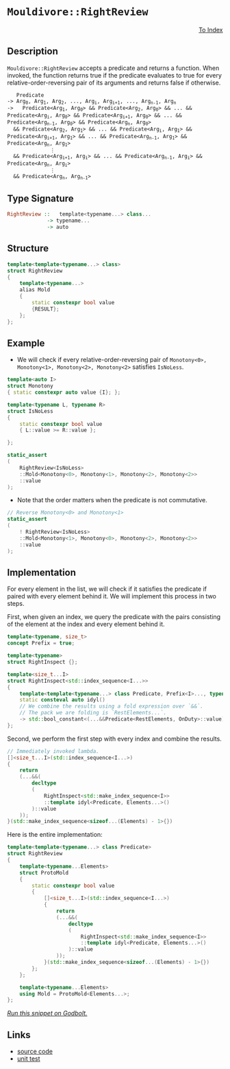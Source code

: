 <!-- Copyright 2024 Feng Mofan
SPDX-License-Identifier: Apache-2.0 -->

# `Mouldivore::RightReview`

<p style='text-align: right;'><a href="../../../index.md#list-examinations">To Index</a></p>

## Description

`Mouldivore::RightReview` accepts a predicate and returns a function. When invoked, the function returns true if the predicate evaluates to true for every relative-order-reversing pair of its arguments and returns false if otherwise.

<pre><code>   Predicate
-> Arg<sub>0</sub>, Arg<sub>1</sub>, Arg<sub>2</sub>, ..., Arg<sub>i</sub>, Arg<sub>i+1</sub>, ..., Arg<sub>n-1</sub>, Arg<sub>n</sub>
->   Predicate&lt;Arg<sub>1</sub>, Arg<sub>0</sub>&gt; && Predicate&lt;Arg<sub>2</sub>, Arg<sub>0</sub>&gt; && ... && Predicate&lt;Arg<sub>i</sub>, Arg<sub>0</sub>&gt; && Predicate&lt;Arg<sub>i+1</sub>, Arg<sub>0</sub>&gt; && ... && Predicate&lt;Arg<sub>n-1</sub>, Arg<sub>0</sub>&gt; && Predicate&lt;Arg<sub>n</sub>, Arg<sub>0</sub>&gt;
  && Predicate&lt;Arg<sub>2</sub>, Arg<sub>1</sub>&gt; && ... && Predicate&lt;Arg<sub>i</sub>, Arg<sub>1</sub>&gt; && Predicate&lt;Arg<sub>i+1</sub>, Arg<sub>1</sub>&gt; && ... && Predicate&lt;Arg<sub>n-1</sub>, Arg<sub>1</sub>&gt; && Predicate&lt;Arg<sub>n</sub>, Arg<sub>1</sub>&gt;
              &vellip;
  && Predicate&lt;Arg<sub>i+1</sub>, Arg<sub>i</sub>&gt; && ... && Predicate&lt;Arg<sub>n-1</sub>, Arg<sub>i</sub>&gt; && Predicate&lt;Arg<sub>n</sub>, Arg<sub>i</sub>&gt;
              &vellip;
  && Predicate&lt;Arg<sub>n</sub>, Arg<sub>n-1</sub>&gt;</code></pre>

## Type Signature

```Haskell
RightReview ::   template<typename...> class...
             -> typename...
             -> auto
```

## Structure

```C++
template<template<typename...> class>
struct RightReview
{
    template<typename...>
    alias Mold
    {
        static constexpr bool value
        {RESULT};
    };
};
```

## Example

- We will check if every relative-order-reversing pair of `Monotony<0>, Monotony<1>, Monotony<2>, Monotony<2>` satisfies `IsNoLess`.

```C++
template<auto I>
struct Monotony
{ static constexpr auto value {I}; };

template<typename L, typename R>
struct IsNoLess
{
    static constexpr bool value
    { L::value >= R::value };

};

static_assert
(
    RightReview<IsNoLess>
    ::Mold<Monotony<0>, Monotony<1>, Monotony<2>, Monotony<2>>
    ::value
);
```

- Note that the order matters when the predicate is not commutative.

```C++
// Reverse Monotony<0> and Monotony<1>
static_assert
(
    ! RightReview<IsNoLess>
    ::Mold<Monotony<1>, Monotony<0>, Monotony<2>, Monotony<2>>
    ::value
);
```

## Implementation

For every element in the list, we will check if it satisfies the predicate if paired with every element behind it.
We will implement this process in two steps.

First, when given an index, we query the predicate with the pairs consisting of the element at the index and every element behind it.

```C++
template<typename, size_t>
concept Prefix = true;

template<typename>
struct RightInspect {};

template<size_t...I>
struct RightInspect<std::index_sequence<I...>> 
{
    template<template<typename...> class Predicate, Prefix<I>..., typename OnDuty, typename...RestElements>
    static consteval auto idyl()
    // We combine the results using a fold expression over `&&`.
    // The pack we are folding is `RestElements...`.
    -> std::bool_constant<(...&&Predicate<RestElements, OnDuty>::value)>;
};
```

Second, we perform the first step with every index and combine the results.

```C++
// Immediately invoked lambda.
[]<size_t...I>(std::index_sequence<I...>)
{
    return
    (...&&(
        decltype
        (
            RightInspect<std::make_index_sequence<I>>
            ::template idyl<Predicate, Elements...>()
        )::value
    ));
}(std::make_index_sequence<sizeof...(Elements) - 1>{})
```

Here is the entire implementation:

```C++
template<template<typename...> class Predicate>
struct RightReview
{
    template<typename...Elements>
    struct ProtoMold
    {
        static constexpr bool value
        {
            []<size_t...I>(std::index_sequence<I...>)
            {
                return
                (...&&(
                    decltype
                    (
                        RightInspect<std::make_index_sequence<I>>
                        ::template idyl<Predicate, Elements...>()
                    )::value
                ));
            }(std::make_index_sequence<sizeof...(Elements) - 1>{})
        }; 
    };

    template<typename...Elements>
    using Mold = ProtoMold<Elements...>;
};
```

[*Run this snippet on Godbolt.*](https://godbolt.org/#z:OYLghAFBqd5QCxAYwPYBMCmBRdBLAF1QCcAaPECAMzwBtMA7AQwFtMQByARg9KtQYEAysib0QXACx8BBAKoBnTAAUAHpwAMvAFYTStJg1DIApACYAQuYukl9ZATwDKjdAGFUtAK4sGIAMykrgAyeAyYAHI%2BAEaYxCAAHGakAA6oCoRODB7evgGp6ZkCoeFRLLHxSbaY9o4CQgRMxAQ5Pn6BdpgOWQ1NBCWRMXGJyQqNza15HeP9YYPlw0kAlLaoXsTI7Bzm/mHI3lgA1Cb%2Bbl6OtIQAnifYJhoAgjt7B5jHp8hj6FhUt/dPjwA9AAqUHAw7KYiYGiqQ5g4GA/4ETAsFIGZEnNwEK4pRisTCkQ4ZABemAA%2BgQ/o80AxNikCBCoTD3gARQ4EYheTAnKyPf4gsGHABKeGACAIAEkGApcQ44WDEY9kaj0dzTtjccw2FSHmNOXKRWLJdLZQyTAB2Kzmlk8/5IlFopgY04k8kEAB0nolOr1XgNovFUplXUpLoI6BAIDCWFUZKUAEcubS1W4JZ73X9/NhjnzLf9DgX2Q7VZjlY7nVicXi2Onbod9kwFApGZh8KJkYTIdC8KpMd6s%2BnCRrq28APIMFnnK5DqtazDpoWYMbYehsQQKHWFomNRzIesCMaYABuYkOTHOqEOeHQV1oECW%2BcLgMBhwA6m80OU5uyEG8oQovFoAhmy8DIjDPQ5%2BFodBDkwVQUn/DIBEOVAjziY4ADYNHMDCcJMLCM0eLdn0OAAVX9DhSJhkAAa0OAB3N4mjeKD8HAvBm3wjRF2XVdGGA2sCMfAsAFo6y%2BSNolQTwyRpMZDFDNwIFrMxcNUrs2ydFMeIIFcUX4hRCXHSdsVuSMT28TAHyzW1cxtfxeQBB4BVBYUAwIRcjzwTB6PlUFFQeMsS3VYstNLWd8VrLN6wMJsW00507keX1/SNTzvPou08yIwsgrC9UIprT09LXYDN0LFKGUhVAiAAWU8dBhOObKHi3Ld5N3fdpWReDiEOKTPEOCyuSarcLUctrJuOABWKxpvstxXQpdN%2B2wCAJKjBgYzjTBE0YTY%2Byi7AHxyqbC3G0azsLKECHWBhLquw5lM9PDVIgB7HsLLB9mHD7Pqev7/sLQ1AxNENMQ2lgmBo8lozgna9uTPtMyS1qgceyM8uRK8b1oTENLwdsCUOEqDKO%2B9AcepZzLEEbTqBpZrImz6LRZdbw0jKGYbJOHYwTJMDpdPBSVQKh0wgUn1yWQ4RMOLg/jza0TrRybWZ5HMVea%2BzHKarGU2HOd00lsqbPp0CwmAQ56ug1lGRq1Brca05jYUI7bKea13f5eEfd9gKXPBUil2AvyEW932I7Dvk%2BTMXZaVed4zgua4dXtFV8rcc8iEOVb/kqq2BHthgblzCxtydQmusPXqzwvIbabecbvU9hyta9pVQorA38UOYIZ01HuhR9Dk/QZCUFAiVBgiXDdS6ajrK7knqEP66TaHryymvG3uacs947n8NkhV3rk24cu07Pb5z4UOAAxPBiDGEnVFYNE3nhAKF%2BQMlGyUZp/nevTEGHljwZT7BPKeM9yoFkjI7TE9UGBFxuKcbCWZCQIKQZieWaCC6IKIMXTEZhbjoMLvg5BbgiE2VNprE%2B3JHhMwvtfQUQgugCBgtgF%2BKp34Kn5C%2BTycQlC4MwSgushgYIYLIVg4eFdv6/ziJSR4gDNZgDAG5NKoCfLgMntPJs0DDiwIavA0hAhyHYOwCQvBJjMSoPMUIyRpxKG2IkVYhxKMmq0P%2BEzDgKxaCcGmrwPwHAtCkFQJwNw1hrBEjWBsRusceCkAIJobxKwaIgGmmYd05ozCSASAkaaGgACc6SNAYQSIEXxHBJC8BYBIDQGhSCBOCaEjgvAFAgHqYkoJ3jSBwFgDARAIA1gEBSOccglBPwpDoHECI%2BJOCqASBhESGFJCHGAMgPcUh3RmF4K2QgJBrx6H4IIEQYh2BSBkIIRQKh1BdNILoLgpB6LECYCkTgPAfF%2BICUkkJnBRznBGQyUWhx5mLOWas9ZctJBbKeh4VEUy%2Bo7C4EsXgnStArAgEgCZ8KxkQCxfQeIwApDJBoEBARlBojfOiGEJoVw3m8CpcwYgVxRzRG0CGOlpBPylXHLQWltysDRC8MATOtBaBtO4LwLAUMjDiH5Q/EMeA0LiuCXBLo5wtjxLCMiCpwTLjRGeUyjwWBvkcjwDUiVpA0LECkkoFkKJDDAEuEYJJKwqAGGAAoAAahlUcmoOVHOEKIcQ5yA1XLUN8%2B5%2BgHUoAiZYfQeBohtMgCsVA9IsjipEl8E4LJTCWGsGYJpVriDXiXPAFYnRujOAgK4SYfgHkhDmGUCoeg0gZDqNkTwbQW2FHbQMJtwwHkVvbb0CYna8iDpqAq%2BoMw%2B1DHiIOmYta9DyWaLOhY87y3RM2BID5HB/ENO%2Bc04FCylkrLWRsqFZgnq4D2QiuJyKEkupWL%2BJgWB4j3lIKkyQ/h3QFP8OaSQGhJDZKwhoaaGECn6E4FU0gNT/BcHdBhLgpSCkJGQ9NSQXBpp/owge25zTWntMfV09F/SMWDP%2BaMiguLUBwvxTMtgnAmgsCPOaESTAYoOrlgU90CGVX4CIMWiMDyA0nODdIUNShw23N0MkJ5Ly6W7v3Y03gzS/nDPOChKgZ5iAsbYxxhs4EuA8b4zC2jkz8XHFjmYB9qLunkbxXEHFjn4jMdYyJQzhKClcHqSS5Ej9yWUupUyjlDKaUsrZQ4DlXL%2BI8r5cEgVQqRVio5VKh1sqEvyu6Eq75qrkDqo5Vqmo3y9UGquEarYwTTXmviVam1mA7XSsdRbF1fB3Vep9X6i1omg1nIk7IMNNzgmyajc63NVg416qTR%2B1N7aM1ZsPuN/Nha4hCdLcm6otQsguC2ku%2BtW013Noea2ooHbch1oKG2rIh2B2banQwEdLQx0XaHT0Gdja53LsXc9r7fQbsbtWOsbdSKoN7q%2BfhzgOm9Psc40Zkz7oNDXoEyQKz8HbNPtIC%2Bt9lBd0wbgzxoD5psPmnNP4YDkhlkPJUz8lptgiN2dI/AcjQyAXOfM/ChjWxmNgpYAoI8e4jzGfdKqMYOzkdCcObIMTfWLnyCk0NnQ%2BR5OvIlUp8HTTfmUcBdp7nKzef86GkLkXDIICwos%2BhHY/h0ckZ6Zi9n%2BK2d0eGPzlIKQySC4KWSY3P9dPLL4HQfzbSIAUtuWFkLFqw/MtZeyi1MXBBxe%2BYl4VYgUsWrSzKyrkqsuOBy7cvLBWLVFZ1bwUrNKKsmuLTV3gdX0gNftTKlrNu3VMA9d6nyvrGD%2Bql71iQ/XLny4jfkAwY3Y02Cm2WkJaaDycEBBJJblgC2qaLSW6b5bJ2Vr8NW3bP39voH%2B92q7Ag9uXdO/vidW3p19GP69y/q6Pvrt%2B6O87j/ZilE%2ByDhQW6zlq7wxrjgUOec%2BcBcjctIn4JZxdUckUUUMcsdhgP0Kk8cQAzAeN/B/Bpp8lMM6lUDzRSlf9VNOBCMOkMcv1zQtkicuApAClCc/0uBzRQd/B1d8DacGdd1tk8CadoCSMVgrUkI/BJAgA)

## Links

- [source code](../../../../conceptrodon/descend/mouldivore/right_review.hpp)
- [unit test](../../../../tests/unit/metafunctions/mouldivore/right_review.test.hpp)
